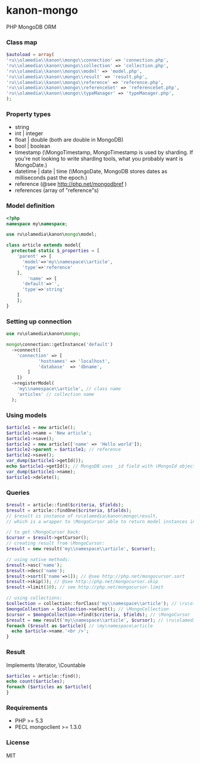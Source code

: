 kanon-mongo
===========

PHP MongoDB ORM


### Class map
```php
$autoload = array(
'ru\\olamedia\\kanon\\mongo\\connection' => 'connection.php',
'ru\\olamedia\\kanon\\mongo\\collection' => 'collection.php',
'ru\\olamedia\\kanon\\mongo\\model' => 'model.php',
'ru\\olamedia\\kanon\\mongo\\result' => 'result.php',
'ru\\olamedia\\kanon\\mongo\\reference' => 'reference.php',
'ru\\olamedia\\kanon\\mongo\\referenceSet' => 'referenceSet.php',
'ru\\olamedia\\kanon\\mongo\\typeManager' => 'typeManager.php',
);
```


### Property types
* string
* int | integer
* float | double (both are double in MongoDB)
* bool | boolean
* timestamp (\MongoTimestamp, MongoTimestamp is used by sharding. If you're not looking to write sharding tools, what you probably want is MongoDate.)
* datetime | date | time (\MongoDate, MongoDB stores dates as milliseconds past the epoch.)
* reference (@see http://php.net/mongodbref )
* references (array of "reference"s)

### Model definition
```php
<?php
namespace my\namespace;

use ru\olamedia\kanon\mongo\model;

class article extends model{
  protected static $_properties = [
    'parent' => [
      'model'=>'my\\namespace\\article',
      'type'=>'reference'
    ],
		'name' => [
      'default'=>'',
      'type'=>'string'
    ]
	];
}
```

### Setting up connection
```php
use ru\olamedia\kanon\mongo;

mongo\connection::getInstance('default')
  ->connect([
  	'connection' => [
			'hostnames' => 'localhost',
			'database'  => 'dbname',
		]
	])
  ->registerModel(
    'my\\namespace\\article', // class name
    'articles' // collection name
  );
```


### Using models
```php
$article1 = new article();
$article1->name = 'New article';
$article1->save();
$article2 = new article(['name' => 'Hello world']);
$article2->parent = $article1; // reference
$article2->save();
var_dump($article1->getId());
echo $article1->getId(); // MongoDB uses _id field with \MongoId objects convertable toString().
var_dump($article1->name);
$article1->delete();
```

### Queries
```php
$result = article::find($criteria, $fields);
$result = article::findOne($criteria, $fields);
// $result is instance of ru\olamedia\kanon\mongo\result,
// which is a wrapper to \MongoCursor able to return model instances instead of arrays

// to get \MongoCursor back:
$cursor = $result->getCursor();
// creating result from \MongoCursor:
$result = new result('my\\namespace\\article', $cursor);

// using native methods:
$result->asc('name');
$result->desc('name');
$result->sort(['name'=>1]); // @see http://php.net/mongocursor.sort
$result->skip(3); // @see http://php.net/mongocursor.skip
$result->limit(10); // see http://php.net/mongocursor.limit

// using collections:
$collection = collection::forClass('my\\namespace\\article'); // \ru\olamedia\kanon\mongo\collection
$mongoCollection = $collection->select(); // \MongoCollection
$cursor = $mongoCollection->find($criteria, $fields); // \MongoCursor
$result = new result('my\\namespace\\article', $cursor); // \ru\olamedia\kanon\mongo\result
foreach ($result as $article){ // \my\namespace\article
  echo $article->name.'<br />';
}
```

### Result
Implements \Iterator, \Countable
```php
$articles = article::find();
echo count($articles);
foreach ($articles as $article){
}
```

### Requirements
* PHP >= 5.3
* PECL mongoclient >= 1.3.0

### License
MIT
